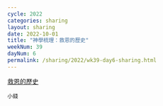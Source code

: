 ```yaml
---
cycle: 2022
categories: sharing
layout: sharing
date: 2022-10-01
title: "神學梳理：救恩的歷史"
weekNum: 39
dayNum: 6
permalink: /sharing/2022/wk39-day6-sharing.html
---
```


[救恩的歷史](https://eccseattle.github.io/media/sharing/2022/wk039/2022-10-01-bin.m4a)

`小錢`
